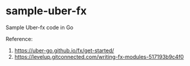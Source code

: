 # sample-uber-fx
Sample Uber-fx code in Go




Reference: 
1. https://uber-go.github.io/fx/get-started/
2. https://levelup.gitconnected.com/writing-fx-modules-517193b9c4f0
